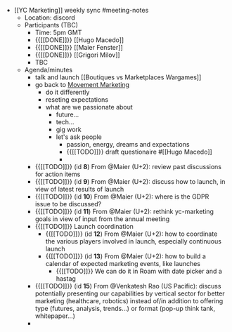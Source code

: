 - [[YC Marketing]] weekly sync #meeting-notes
    - Location: discord 
    - Participants (TBC)
        - Time: 5pm GMT 
        - {{[[DONE]]}} [[Hugo Macedo]] 
        - {{[[DONE]]}} [[Maier Fenster]]
        - {{[[DONE]]}} [[Grigori Milov]]
        - TBC
    - Agenda/minutes
        - talk and launch [[Boutiques vs Marketplaces Wargames]]
        - go back to [Movement Marketing](https://www.strawberryfrog.com/movement-marketing-4-strategies-for-sparking-a-brand-movement/)
            - do it differently 
            - reseting expectations
            - what are we passionate about
                - future...
                - tech...
                - gig work
                - let's ask people
                    - passion, energy, dreams and expectations
                    - {{[[TODO]]}} draft questionaire #[[Hugo Macedo]]
                    - 
        - {{[[TODO]]}} (id **8**) From @Maier (U+2): 
review past discussions for action items
        - {{[[TODO]]}} (id **9**) From @Maier (U+2):
discuss how to launch, in view of latest results of launch
        - {{[[TODO]]}} (id **10**) From @Maier (U+2):
where is the GDPR issue to be discussed?
        - {{[[TODO]]}} (id **11**) From @Maier (U+2):
rethink yc-marketing goals in view of input from the annual meeting
        - {{[[TODO]]}} Launch coordination
            - {{[[TODO]]}} (id **12**) From @Maier (U+2):
how to coordinate the various players involved in launch, especially continuous launch
            - {{[[TODO]]}} (id **13**) From @Maier (U+2):
how to build a calendar of expected marketing events, like launches
                - {{[[TODO]]}} We can do it in Roam with date picker and a hastag 
        - {{[[TODO]]}} (id **15**) From @Venkatesh Rao (US Pacific):
discuss potentially presenting our capabilities by vertical sector for better marketing (healthcare, robotics) instead of/in addition to offering type (futures, analysis, trends...) or format (pop-up think tank, whitepaper...)
        - 
